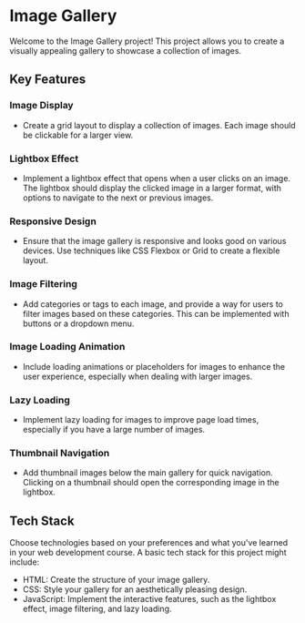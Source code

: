 # Image Gallery
Welcome to the Image Gallery project! This project allows you to create a visually appealing gallery to showcase a collection of images.

## Key Features
### Image Display
- Create a grid layout to display a collection of images. Each image should be clickable for a larger view.
### Lightbox Effect
- Implement a lightbox effect that opens when a user clicks on an image. The lightbox should display the clicked image in a larger format, with options to navigate to the next or previous images.
### Responsive Design
- Ensure that the image gallery is responsive and looks good on various devices. Use techniques like CSS Flexbox or Grid to create a flexible layout.
### Image Filtering
- Add categories or tags to each image, and provide a way for users to filter images based on these categories. This can be implemented with buttons or a dropdown menu.
### Image Loading Animation
- Include loading animations or placeholders for images to enhance the user experience, especially when dealing with larger images.
### Lazy Loading
- Implement lazy loading for images to improve page load times, especially if you have a large number of images.
### Thumbnail Navigation
- Add thumbnail images below the main gallery for quick navigation. Clicking on a thumbnail should open the corresponding image in the lightbox.
## Tech Stack
Choose technologies based on your preferences and what you've learned in your web development course. A basic tech stack for this project might include:

- HTML: Create the structure of your image gallery.
- CSS: Style your gallery for an aesthetically pleasing design.
- JavaScript: Implement the interactive features, such as the lightbox effect, image filtering, and lazy loading.
